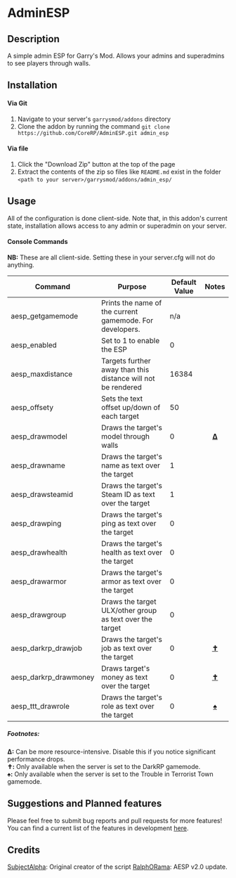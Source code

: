 # AdminESP
## Description   
A simple admin ESP for Garry's Mod. Allows your admins and superadmins to see players through walls.

## Installation
#### Via Git   
1. Navigate to your server's `garrysmod/addons` directory
2. Clone the addon by running the command `git clone https://github.com/CoreRP/AdminESP.git admin_esp`

#### Via file   
1. Click the "Download Zip" button at the top of the page
2. Extract the contents of the zip so files like `README.md` exist in the folder `<path to your server>/garrysmod/addons/admin_esp/`

## Usage   
All of the configuration is done client-side. Note that, in this addon's current state, installation allows access to any admin or superadmin on your server.

#### Console Commands

**NB:** These are all client-side. Setting these in your server.cfg will not do anything.

| Command               | Purpose                                                       | Default Value | Notes |
| --------------------- | ------------------------------------------------------------- | ------------- | :---: |
| aesp_getgamemode      | Prints the name of the current gamemode. For developers.      | n/a           |       |
| aesp_enabled          | Set to 1 to enable the ESP                                    | 0             |       |
| aesp_maxdistance      | Targets further away than this distance will not be rendered  | 16384         |       |
| aesp_offsety          | Sets the text offset up/down of each target                   | 50            |       |
| aesp_drawmodel        | Draws the target's model through walls                        | 0             |[**Δ**][1]|
| aesp_drawname         | Draws the target's name as text over the target               | 1             |       |
| aesp_drawsteamid      | Draws the target's Steam ID as text over the target           | 1             |       |
| aesp_drawping         | Draws the target's ping as text over the target               | 0             |       |
| aesp_drawhealth       | Draws the target's health as text over the target             | 0             |       |
| aesp_drawarmor        | Draws the target's armor as text over the target              | 0             |       |
| aesp_drawgroup        | Draws the target ULX/other group as text over the target      | 0             |       |
| aesp_darkrp_drawjob   | Draws the target's job as text over the target                | 0             |[**✝**][1]|
| aesp_darkrp_drawmoney | Draws target's money as text over the target                  | 0             |[**✝**][1]|
| aesp_ttt_drawrole     | Draws the target's role as text over the target               | 0             |[**♠**][1]|

##### Footnotes:   
**Δ:** Can be more resource-intensive. Disable this if you notice significant performance drops.   
**✝:** Only available when the server is set to the DarkRP gamemode.   
**♠:** Only available when the server is set to the Trouble in Terrorist Town gamemode.

## Suggestions and Planned features
Please feel free to submit bug reports and pull requests for more features! You can find a current list of the features in development [here][2].

## Credits
[SubjectAlpha][3]: Original creator of the script
[RalphORama][4]: AESP v2.0 update.

[1]: #footnotes
[2]: https://trello.com/b/kUerE74L/admin-esp
[3]: https://github.com/SubjectAlpha/
[4]: https://github.com/RalphORama/
